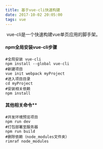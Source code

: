 ```yaml
---
title: 基于vue-cli快速构建
date: 2017-10-02 20:05:00
tags: vue
---
```


​	vue-cli是一个快速构建vue单页应用的脚手架。

#### **npm全局安装vue-cli步骤**

```
#全局安装 vue-cli
npm install --global vue-cli
#新建项目
vue init webpack myProject
#进入项目目录
cd myProject
#安装相关依赖
npm install
```

<!--more-->

#### 其他相关命令**

```
#开发环境预览项目
npm run dev
#打包部署至服务器
npm run build
#删除依赖（node_modules文件夹）
rimraf node_modules
```

